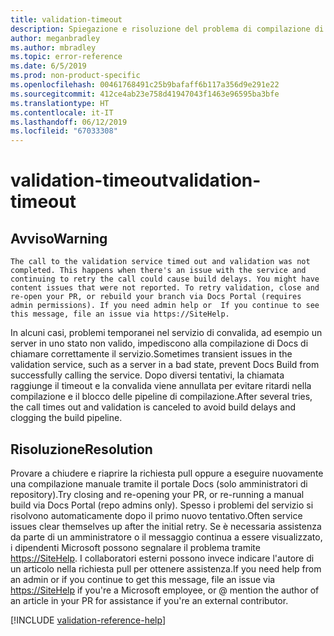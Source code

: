 ```yaml
---
title: validation-timeout
description: Spiegazione e risoluzione del problema di compilazione di Docs validation-timeout
author: meganbradley
ms.author: mbradley
ms.topic: error-reference
ms.date: 6/5/2019
ms.prod: non-product-specific
ms.openlocfilehash: 00461768491c25b9bafaff6b117a356d9e291e22
ms.sourcegitcommit: 412ce4ab23e758d41947043f1463e96595ba3bfe
ms.translationtype: HT
ms.contentlocale: it-IT
ms.lasthandoff: 06/12/2019
ms.locfileid: "67033308"
---
```

# <a name="validation-timeout"></a><span data-ttu-id="ecc1c-103">validation-timeout</span><span class="sxs-lookup"><span data-stu-id="ecc1c-103">validation-timeout</span></span>

## <a name="warning"></a><span data-ttu-id="ecc1c-104">Avviso</span><span class="sxs-lookup"><span data-stu-id="ecc1c-104">Warning</span></span>

`The call to the validation service timed out and validation was not completed. This happens when there's an issue with the service and continuing to retry the call could cause build delays. You might have content issues that were not reported. To retry validation, close and re-open your PR, or rebuild your branch via Docs Portal (requires admin permissions). If you need admin help or  If you continue to see this message, file an issue via https://SiteHelp.`

<span data-ttu-id="ecc1c-105">In alcuni casi, problemi temporanei nel servizio di convalida, ad esempio un server in uno stato non valido, impediscono alla compilazione di Docs di chiamare correttamente il servizio.</span><span class="sxs-lookup"><span data-stu-id="ecc1c-105">Sometimes transient issues in the validation service, such as a server in a bad state, prevent Docs Build from successfully calling the service.</span></span> <span data-ttu-id="ecc1c-106">Dopo diversi tentativi, la chiamata raggiunge il timeout e la convalida viene annullata per evitare ritardi nella compilazione e il blocco delle pipeline di compilazione.</span><span class="sxs-lookup"><span data-stu-id="ecc1c-106">After several tries, the call times out and validation is canceled to avoid build delays and clogging the build pipeline.</span></span>

## <a name="resolution"></a><span data-ttu-id="ecc1c-107">Risoluzione</span><span class="sxs-lookup"><span data-stu-id="ecc1c-107">Resolution</span></span>

<span data-ttu-id="ecc1c-108">Provare a chiudere e riaprire la richiesta pull oppure a eseguire nuovamente una compilazione manuale tramite il portale Docs (solo amministratori di repository).</span><span class="sxs-lookup"><span data-stu-id="ecc1c-108">Try closing and re-opening your PR, or re-running a manual build via Docs Portal (repo admins only).</span></span> <span data-ttu-id="ecc1c-109">Spesso i problemi del servizio si risolvono automaticamente dopo il primo nuovo tentativo.</span><span class="sxs-lookup"><span data-stu-id="ecc1c-109">Often service issues clear themselves up after the initial retry.</span></span> <span data-ttu-id="ecc1c-110">Se è necessaria assistenza da parte di un amministratore o il messaggio continua a essere visualizzato, i dipendenti Microsoft possono segnalare il problema tramite [https://SiteHelp](https://SiteHelp). I collaboratori esterni possono invece indicare l'autore di un articolo nella richiesta pull per ottenere assistenza.</span><span class="sxs-lookup"><span data-stu-id="ecc1c-110">If you need help from an admin or if you continue to get this message, file an issue via [https://SiteHelp](https://SiteHelp) if you're a Microsoft employee, or @ mention the author of an article in your PR for assistance if you're an external contributor.</span></span>

<!--make sure to add this file to your includes folder and verify the path-->
[!INCLUDE [validation-reference-help](includes/validation-reference-help.md)]
